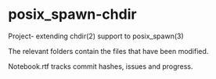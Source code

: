 # posix_spawn-chdir

Project- extending chdir(2) support to posix_spawn(3)

The relevant folders contain the files that have been modified.

Notebook.rtf tracks commit hashes, issues and progress.
